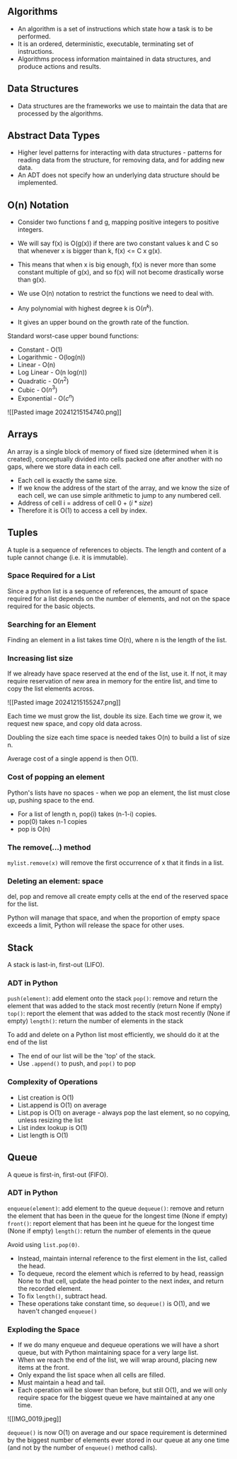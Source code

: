 ## Algorithms

- An algorithm is a set of instructions which state how a task is to be performed. 
- It is an ordered, deterministic, executable, terminating set of instructions. 
- Algorithms process information maintained in data structures, and produce actions and results.

## Data Structures

- Data structures are the frameworks we use to maintain the data that are processed by the algorithms.

## Abstract Data Types

- Higher level patterns for interacting with data structures - patterns for reading data from the structure, for removing data, and for adding new data.
- An ADT does not specify how an underlying data structure should be implemented.
## O(n) Notation

- Consider two functions f and g, mapping positive integers to positive integers.
- We will say f(x) is O(g(x)) if there are two constant values k and C so that whenever x is bigger than k, f(x) <= C x g(x).
- This means that when x is big enough, f(x) is never more than some constant multiple of g(x), and so f(x) will not become drastically worse than g(x).

- We use O(n) notation to restrict the functions we need to deal with.
- Any polynomial with highest degree k is O($n^k$).
- It gives an upper bound on the growth rate of the function.

Standard worst-case upper bound functions:
- Constant - O(1)
- Logarithmic - O(log(n))
- Linear - O(n)
- Log Linear - O(n log(n))
- Quadratic - O($n^2$)
- Cubic - O($n^3$)
- Exponential - O($c^n$)

![[Pasted image 20241215154740.png]]

## Arrays

An array is a single block of memory of fixed size (determined when it is created), conceptually divided into cells packed one after another with no gaps, where we store data in each cell.

- Each cell is exactly the same size.
- If we know the address of the start of the array, and we know the size of each cell, we can use simple arithmetic to jump to any numbered cell.
- Address of cell i = address of cell 0 + ($i * size$)
- Therefore it is O(1) to access a cell by index.

## Tuples

A tuple is a sequence of references to objects. The length and content of a tuple cannot change (i.e. it is immutable).

### Space Required for a List

Since a python list is a sequence of references, the amount of space required for a list depends on the number of elements, and not on the space required for the basic objects.

### Searching for an Element

Finding an element in a list takes time O(n), where n is the length of the list.

### Increasing list size

If we already have space reserved at the end of the list, use it.
If not, it may require reservation of new area in memory for the entire list, and time to copy the list elements across.

![[Pasted image 20241215155247.png]]

Each time we must grow the list, double its size.
Each time we grow it, we request new space, and copy old data across.

Doubling the size each time space is needed takes O(n) to build a list of size n.

Average cost of a single append is then O(1).

### Cost of popping an element

Python's lists have no spaces - when we pop an element, the list must close up, pushing space to the end.

- For a list of length n, pop(i) takes (n-1-i) copies.
- pop(0) takes n-1 copies
- pop is O(n)

### The remove(...) method

`mylist.remove(x)` will remove the first occurrence of x that it finds in a list.

### Deleting an element: space

del, pop and remove all create empty cells at the end of the reserved space for the list.

Python will manage that space, and when the proportion of empty space exceeds a limit, Python will release the space for other uses.

## Stack

A stack is last-in, first-out (LIFO).
### ADT in Python

`push(element)`: add element onto the stack
`pop()`: remove and return the element that was added to the stack most recently (return None if empty)
`top()`: report the element that was added to the stack most recently (None if empty)
`length()`: return the number of elements in the stack

To add and delete on a Python list most efficiently, we should do it at the end of the list
- The end of our list will be the 'top' of the stack.
- Use `.append()` to push, and `pop()` to pop

### Complexity of Operations

- List creation is O(1)
- List.append is O(1) on average
- List.pop is O(1) on average - always pop the last element, so no copying, unless resizing the list
- List index lookup is O(1)
- List length is O(1)

## Queue

A queue is first-in, first-out (FIFO).
### ADT in Python

`enqueue(element)`: add element to the queue
`dequeue()`: remove and return the element that has been in the queue for the longest time (None if empty)
`front()`: report element that has been int he queue for the longest time (None if empty)
`length()`: return the number of elements in the queue

Avoid using `list.pop(0)`.
- Instead, maintain internal reference to the first element in the list, called the head.
- To dequeue, record the element which is referred to by head, reassign None to that cell, update the head pointer to the next index, and return the recorded element.
- To fix `length()`, subtract head.
- These operations take constant time, so `dequeue()` is O(1), and we haven't changed `enqueue()`

### Exploding the Space

- If we do many enqueue and dequeue operations we will have a short queue, but with Python maintaining space for a very large list.
- When we reach the end of the list, we will wrap around, placing new items at the front.
- Only expand the list space when all cells are filled.
- Must maintain a head and tail.
- Each operation will be slower than before, but still O(1), and we will only require space for the biggest queue we have maintained at any one time.

![[IMG_0019.jpeg]]

`dequeue()` is now O(1) on average and our space requirement is determined by the biggest number of elements ever stored in our queue at any one time (and not by the number of `enqueue()` method calls).

